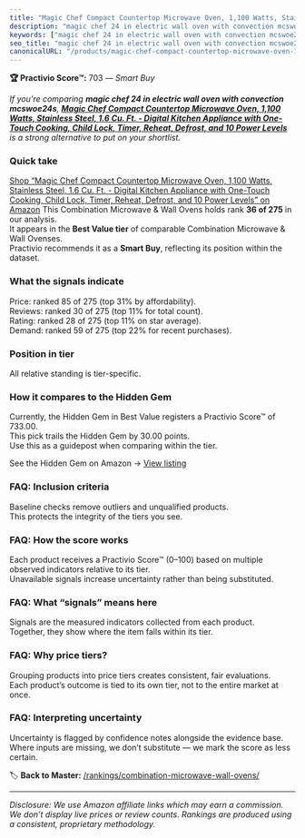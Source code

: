 ```yaml
---
title: "Magic Chef Compact Countertop Microwave Oven, 1,100 Watts, Stainless Steel, 1.6 Cu. Ft. - Digital Kitchen Appliance with One-Touch Cooking, Child Lock, Timer, Reheat, Defrost, and 10 Power Levels"
description: "magic chef 24 in electric wall oven with convection mcswoe24s: Data-driven within Best Value ranking using the Practivio Score™. Positioned by quality, value,…"
keywords: ["magic chef 24 in electric wall oven with convection mcswoe24s"]
seo_title: "magic chef 24 in electric wall oven with convection mcswoe24s — Smart Buy Best Value (2025)"
canonicalURL: "/products/magic-chef-compact-countertop-microwave-oven-1100-watts-stainless-steel-16-cu-ft-digital-kitchen-appliance-with-one-touch-cooking-child-lock-timer-reheat-defrost-and-10-power-levels-B01CID433G/"
---
```


**🏆 Practivio Score™:** 703 — _Smart Buy_


*If you're comparing **magic chef 24 in electric wall oven with convection mcswoe24s**, **[Magic Chef Compact Countertop Microwave Oven, 1,100 Watts, Stainless Steel, 1.6 Cu. Ft. - Digital Kitchen Appliance with One-Touch Cooking, Child Lock, Timer, Reheat, Defrost, and 10 Power Levels](https://www.amazon.com/dp/B01CID433G?tag=practivio-20)** is a strong alternative to put on your shortlist.*
### Quick take
[Shop “Magic Chef Compact Countertop Microwave Oven, 1,100 Watts, Stainless Steel, 1.6 Cu. Ft. - Digital Kitchen Appliance with One-Touch Cooking, Child Lock, Timer, Reheat, Defrost, and 10 Power Levels” on Amazon](https://www.amazon.com/dp/B01CID433G?tag=practivio-20)
This Combination Microwave & Wall Ovens holds rank **36 of 275** in our analysis.  
It appears in the **Best Value tier** of comparable Combination Microwave & Wall Ovenses.  
Practivio recommends it as a **Smart Buy**, reflecting its position within the dataset.

### What the signals indicate
Price: ranked 85 of 275 (top 31% by affordability).  
Reviews: ranked 30 of 275 (top 11% for total count).  
Rating: ranked 28 of 275 (top 11% on star average).  
Demand: ranked 59 of 275 (top 22% for recent purchases).

### Position in tier
All relative standing is tier-specific.

### How it compares to the Hidden Gem
Currently, the Hidden Gem in Best Value registers a Practivio Score™ of 733.00.  
This pick trails the Hidden Gem by 30.00 points.  
Use this as a guidepost when comparing within the tier.  

See the Hidden Gem on Amazon → [View listing](https://www.amazon.com/dp/B0DY11H2PJ?tag=practivio-20)

### FAQ: Inclusion criteria
Baseline checks remove outliers and unqualified products.  
This protects the integrity of the tiers you see.

### FAQ: How the score works
Each product receives a Practivio Score™ (0–100) based on multiple observed indicators relative to its tier.  
Unavailable signals increase uncertainty rather than being substituted.

### FAQ: What “signals” means here
Signals are the measured indicators collected from each product.  
Together, they show where the item falls within its tier.

### FAQ: Why price tiers?
Grouping products into price tiers creates consistent, fair evaluations.  
Each product’s outcome is tied to its own tier, not to the entire market at once.

### FAQ: Interpreting uncertainty
Uncertainty is flagged by confidence notes alongside the evidence base.  
Where inputs are missing, we don’t substitute — we mark the score as less certain.


🏷️ **Back to Master:** [/rankings/combination-microwave-wall-ovens/](/rankings/combination-microwave-wall-ovens/)

---
_Disclosure: We use Amazon affiliate links which may earn a commission. We don’t display live prices or review counts. Rankings are produced using a consistent, proprietary methodology._
